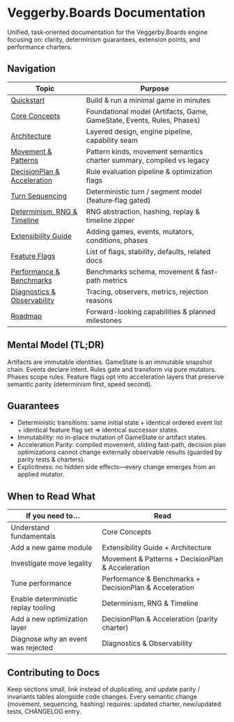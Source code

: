# Veggerby.Boards Documentation

Unified, task‑oriented documentation for the Veggerby.Boards engine focusing on: clarity, determinism guarantees, extension points, and performance charters.

## Navigation

| Topic | Purpose |
|-------|---------|
| [Quickstart](quickstart.md) | Build & run a minimal game in minutes |
| [Core Concepts](core-concepts.md) | Foundational model (Artifacts, Game, GameState, Events, Rules, Phases) |
| [Architecture](architecture.md) | Layered design, engine pipeline, capability seam |
| [Movement & Patterns](movement-and-patterns.md) | Pattern kinds, movement semantics charter summary, compiled vs legacy |
| [DecisionPlan & Acceleration](decision-plan-and-acceleration.md) | Rule evaluation pipeline & optimization flags |
| [Turn Sequencing](turn-sequencing.md) | Deterministic turn / segment model (feature‑flag gated) |
| [Determinism, RNG & Timeline](determinism-rng-timeline.md) | RNG abstraction, hashing, replay & timeline zipper |
| [Extensibility Guide](extensibility.md) | Adding games, events, mutators, conditions, phases |
| [Feature Flags](feature-flags.md) | List of flags, stability, defaults, related docs |
| [Performance & Benchmarks](performance.md) | Benchmarks schema, movement & fast-path metrics |
| [Diagnostics & Observability](diagnostics.md) | Tracing, observers, metrics, rejection reasons |
| [Roadmap](ROADMAP.md) | Forward-looking capabilities & planned milestones |

## Mental Model (TL;DR)

Artifacts are immutable identities. GameState is an immutable snapshot chain. Events declare intent. Rules gate and transform via pure mutators. Phases scope rules. Feature flags opt into acceleration layers that preserve semantic parity (determinism first, speed second).

## Guarantees

* Deterministic transitions: same initial state + identical ordered event list + identical feature flag set ⇒ identical successor states.
* Immutability: no in-place mutation of GameState or artifact states.
* Acceleration Parity: compiled movement, sliding fast-path, decision plan optimizations cannot change externally observable results (guarded by parity tests & charters).
* Explicitness: no hidden side effects—every change emerges from an applied mutator.

## When to Read What

| If you need to… | Read |
|-----------------|------|
| Understand fundamentals | Core Concepts |
| Add a new game module | Extensibility Guide + Architecture |
| Investigate move legality | Movement & Patterns + DecisionPlan & Acceleration |
| Tune performance | Performance & Benchmarks + DecisionPlan & Acceleration |
| Enable deterministic replay tooling | Determinism, RNG & Timeline |
| Add a new optimization layer | DecisionPlan & Acceleration (parity charter) |
| Diagnose why an event was rejected | Diagnostics & Observability |

## Contributing to Docs

Keep sections small, link instead of duplicating, and update parity / invariants tables alongside code changes. Every semantic change (movement, sequencing, hashing) requires: updated charter, new/updated tests, CHANGELOG entry.
